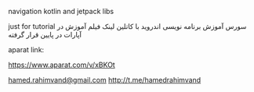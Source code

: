 navigation kotlin and  jetpack libs

just for tutorial
سورس آموزش برنامه نویسی اندروید با کاتلین
لینک فیلم آموزش در آپارات در پایین قرار گرفته


aparat link: 

https://www.aparat.com/v/xBKOt


hamed.rahimvand@gmail.com
http://t.me/hamedrahimvand
